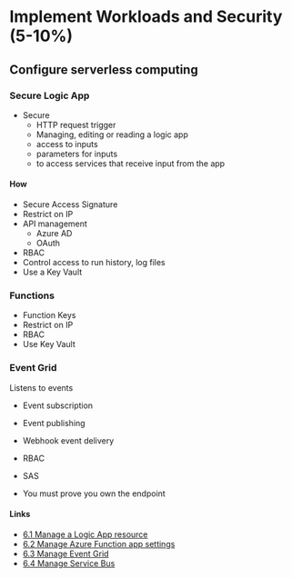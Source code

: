 # Implement Workloads and Security (5-10%)

## Configure serverless computing

### Secure Logic App

- Secure
  - HTTP request trigger
  - Managing, editing or reading a logic app
  - access to inputs
  - parameters for inputs
  - to access services that receive input from the app

#### How

- Secure Access Signature
- Restrict on IP
- API management
  - Azure AD
  - OAuth
- RBAC
- Control access to run history, log files
- Use a Key Vault

### Functions

- Function Keys
- Restrict on IP
- RBAC
- Use Key Vault

### Event Grid

Listens to events

- Event subscription
- Event publishing
- Webhook event delivery

- RBAC
- SAS
- You must prove you own the endpoint

#### Links

- [6.1 Manage a Logic App resource](https://docs.microsoft.com/en-us/azure/logic-apps/logic-apps-create-deploy-template)
- [6.2 Manage Azure Function app settings](https://docs.microsoft.com/en-us/azure/azure-functions/functions-how-to-use-azure-function-app-settings)
- [6.3 Manage Event Grid](https://azure.microsoft.com/en-us/blog/introducing-azure-event-grid-an-event-service-for-modern-applications/)
- [6.4 Manage Service Bus](https://azure.microsoft.com/en-us/resources/samples/service-bus-dotnet-management/)